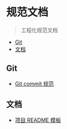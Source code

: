 # 规范文档
> 工程化规范文档

- [Git](#Git)
- [文档](#文档)

## Git
- [Git commit 规范](./git/git-commit.md)

## 文档
- [项目 README 模板](./docs/project-readme.md)
